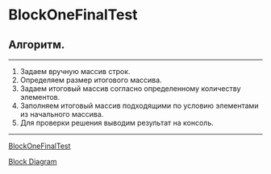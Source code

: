 # BlockOneFinalTest
## **Алгоритм.**
****
1. Задаем вручную массив строк.
2. Определяем размер итогового массива.
3. Задаем итоговый массив согласно определенному количеству элементов.
4. Заполняем итоговый массив подходящими по условию элементами из начального массива.
5. Для проверки решения выводим результат на консоль.

****
[BlockOneFinalTest]( "https://github.com/GaiMarina/BlockOneFinalTest")

[Block Diagram]( "https://github.com/GaiMarina/BlockOneFinalTest/blob/main/Untitled%20Diagram-Page-1.jpg")



